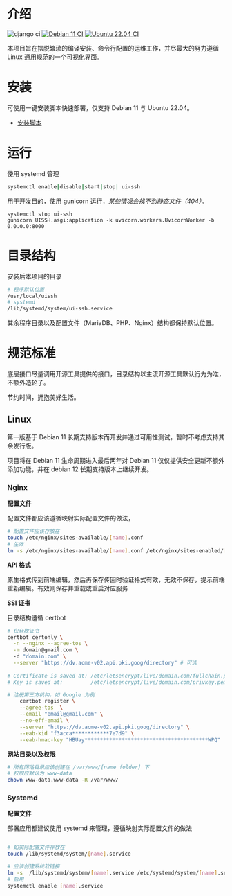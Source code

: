 # 介绍

![django ci](https://github.com/UISSH/backend/actions/workflows/django.yml/badge.svg)
[![Debian 11 CI](https://github.com/UISSH/install-script/actions/workflows/debian_11.yml/badge.svg)](https://github.com/UISSH/install-script/actions/workflows/debian_11.yml)
[![Ubuntu 22.04 CI](https://github.com/UISSH/install-script/actions/workflows/ubuntu_22.04.yml/badge.svg)](https://github.com/UISSH/install-script/actions/workflows/ubuntu_22.04.yml)


本项目旨在摆脱繁琐的编译安装、命令行配置的运维工作，并尽最大的努力遵循 Linux 通用规范的一个可视化界面。

# 安装

可使用一键安装脚本快速部署，仅支持 Debian 11 与 Ubuntu 22.04。

- [安装脚本](https://github.com/UISSH/install-script)

# 运行

使用 systemd 管理

```bash
systemctl enable|disable|start|stop| ui-ssh
```

用于开发目的，使用 gunicorn 运行，_某些情况会找不到静态文件（404）_。

```
systemctl stop ui-ssh
gunicorn UISSH.asgi:application -k uvicorn.workers.UvicornWorker -b 0.0.0.0:8000 
```

# 目录结构

安装后本项目的目录

```bash
# 程序默认位置
/usr/local/uissh
# systemd
/lib/systemd/system/ui-ssh.service
```

其余程序目录以及配置文件（MariaDB、PHP、Nginx）结构都保持默认位置。


# 规范标准

底层接口尽量调用开源工具提供的接口，目录结构以主流开源工具默认行为为准，不额外造轮子。

节约时间，拥抱美好生活。

## Linux

第一版基于 Debian 11 长期支持版本而开发并通过可用性测试，暂时不考虑支持其余发行版。

项目将在 Debian 11 生命周期进入最后两年对 Debian 11 仅仅提供安全更新不额外添加功能，并在 debian 12 长期支持版本上继续开发。

### Nginx

**配置文件**

配置文件都应该遵循映射实际配置文件的做法，

```bash
# 配置文件应该存放在 
touch /etc/nginx/sites-available/[name].conf
# 生效
ln -s /etc/nginx/sites-available/[name].conf /etc/nginx/sites-enabled/[name].conf
```

**API 格式**

原生格式传到前端编辑，然后再保存传回时验证格式有效，无效不保存，提示前端重新编辑。有效则保存并重载或重启对应服务

**SSl 证书**

目录结构遵循 certbot

```bash
# 仅获取证书
certbot certonly \
  -n --nginx --agree-tos \
  -m domain@gmail.com \ 
  -d "domain.com" \
  --server "https://dv.acme-v02.api.pki.goog/directory" # 可选
  
# Certificate is saved at: /etc/letsencrypt/live/domain.com/fullchain.pem
# Key is saved at:         /etc/letsencrypt/live/domain.com/privkey.pem
```

```bash
# 注册第三方机构，如 Google 为例
    certbot register \
    --agree-tos  \
    --email "email@gmail.com" \
    --no-eff-email \
    --server "https://dv.acme-v02.api.pki.goog/directory" \
    --eab-kid "f3acca************7e7d9" \
    --eab-hmac-key "HBUay****************************************WPQ"
```

**网站目录以及权限**

```bash
# 所有网站目录应该创建在 /var/www/[name folder] 下
# 权限应默认为 www-data
chown www-data.www-data -R /var/www/
```

### Systemd

**配置文件**

部署应用都建议使用 systemd 来管理，遵循映射实际配置文件的做法

```bash

# 如实际配置文件存放在
touch /lib/systemd/system/[name].service

# 应该创建系统软链接
ln -s  /lib/systemd/system/[name].service /etc/systemd/system/[name].service
# 启用
systemctl enable [name].service 
```



